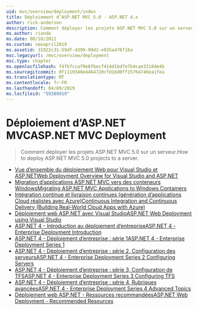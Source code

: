 ```yaml
---
uid: mvc/overview/deployment/index
title: Déploiement d’ASP.NET MVC 5.0 - ASP.NET 4.x
author: rick-anderson
description: Comment déployer les projets ASP.NET MVC 5.0 sur un serveur.
ms.author: riande
ms.date: 08/18/2011
ms.custom: seoapril2019
ms.assetid: 31922c31-59df-4399-99d2-e935a476f16a
msc.legacyurl: /mvc/overview/deployment
msc.type: chapter
ms.openlocfilehash: f4fb7ccaf9e6fbecf414d1bdfe7b4cae3218de4b
ms.sourcegitcommit: 0f1119340e4464720cfd16d0ff15764746ea1fea
ms.translationtype: MT
ms.contentlocale: fr-FR
ms.lasthandoff: 04/09/2019
ms.locfileid: "59389919"
---
```

# <a name="aspnet-mvc-deployment"></a><span data-ttu-id="8003a-103">Déploiement d’ASP.NET MVC</span><span class="sxs-lookup"><span data-stu-id="8003a-103">ASP.NET MVC Deployment</span></span>

> <span data-ttu-id="8003a-104">Comment déployer les projets ASP.NET MVC 5.0 sur un serveur.</span><span class="sxs-lookup"><span data-stu-id="8003a-104">How to deploy ASP.NET MVC 5.0 projects to a server.</span></span>

- [<span data-ttu-id="8003a-105">Vue d’ensemble du déploiement Web pour Visual Studio et ASP.NET</span><span class="sxs-lookup"><span data-stu-id="8003a-105">Web Deployment Overview for Visual Studio and ASP.NET</span></span>](https://msdn.microsoft.com/library/dd394698)
- [<span data-ttu-id="8003a-106">Migration d’applications ASP.NET MVC vers des conteneurs Windows</span><span class="sxs-lookup"><span data-stu-id="8003a-106">Migrating ASP.NET MVC Applications to Windows Containers</span></span>](docker-aspnetmvc.md)
- [<span data-ttu-id="8003a-107">Intégration continue et livraison continues (génération d’applications Cloud réalistes avec Azure)</span><span class="sxs-lookup"><span data-stu-id="8003a-107">Continuous Integration and Continuous Delivery (Building Real-World Cloud Apps with Azure)</span></span>](../../../aspnet/overview/developing-apps-with-windows-azure/building-real-world-cloud-apps-with-windows-azure/continuous-integration-and-continuous-delivery.md)
- [<span data-ttu-id="8003a-108">Déploiement web ASP.NET avec Visual Studio</span><span class="sxs-lookup"><span data-stu-id="8003a-108">ASP.NET Web Deployment using Visual Studio</span></span>](../../../web-forms/overview/deployment/visual-studio-web-deployment/index.md)
- [<span data-ttu-id="8003a-109">ASP.NET 4 - Introduction au déploiement d’entreprise</span><span class="sxs-lookup"><span data-stu-id="8003a-109">ASP.NET 4 - Enterprise Deployment Introduction</span></span>](../../../web-forms/overview/deployment/deploying-web-applications-in-enterprise-scenarios/index.md)
- [<span data-ttu-id="8003a-110">ASP.NET 4 - Déploiement d’entreprise : série 1</span><span class="sxs-lookup"><span data-stu-id="8003a-110">ASP.NET 4 - Enterprise Deployment Series 1</span></span>](../../../web-forms/overview/deployment/web-deployment-in-the-enterprise/index.md)
- [<span data-ttu-id="8003a-111">ASP.NET 4 - Déploiement d’entreprise : série 2, Configuration des serveurs</span><span class="sxs-lookup"><span data-stu-id="8003a-111">ASP.NET 4 - Enterprise Deployment Series 2 Configuring Servers</span></span>](../../../web-forms/overview/deployment/configuring-server-environments-for-web-deployment/index.md)
- [<span data-ttu-id="8003a-112">ASP.NET 4 - Déploiement d’entreprise : série 3, Configuration de TFS</span><span class="sxs-lookup"><span data-stu-id="8003a-112">ASP.NET 4 - Enterprise Deployment Series 3 Configuring TFS</span></span>](../../../web-forms/overview/deployment/configuring-team-foundation-server-for-web-deployment/index.md)
- [<span data-ttu-id="8003a-113">ASP.NET 4 - Déploiement d’entreprise : série 4, Rubriques avancées</span><span class="sxs-lookup"><span data-stu-id="8003a-113">ASP.NET 4 - Enterprise Deployment Series 4 Advanced Topics</span></span>](../../../web-forms/overview/deployment/advanced-enterprise-web-deployment/index.md)
- [<span data-ttu-id="8003a-114">Déploiement web ASP.NET - Ressources recommandées</span><span class="sxs-lookup"><span data-stu-id="8003a-114">ASP.NET Web Deployment - Recommended Resources</span></span>](../../../whitepapers/aspnet-web-deployment-content-map.md)
